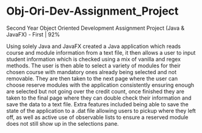 # Obj-Ori-Dev-Assignment_Project
Second Year Object Oriented Development Assignment Project (Java & JavaFX) - First | 92%

Using solely Java and JavaFX created a Java application which reads course and module information from a text file, it then allows a user to input student information which is checked using a mix of vanilla and regex methods. The user is then able to select a variety of modules for their chosen course with mandatory ones already being selected and not removable. They are then taken to the next page where the user can choose reserve modules with the application consistently ensuring enough are selected but not going over the credit count, once finished they are taken to the final page where they can double check their information and save the data to a text file. Extra features included being able to save the state of the application to a .dat file allowing users to pickup where they left off, as well as active use of observable lists to ensure a reserved module does not still show up in the selections pane. 

